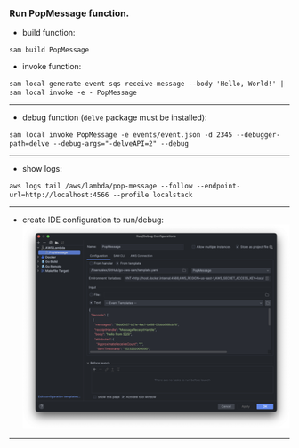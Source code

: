 ### Run **PopMessage** function.

- build function:
```
sam build PopMessage
```
- invoke function:
```
sam local generate-event sqs receive-message --body 'Hello, World!' | sam local invoke -e - PopMessage
```
---

- debug function (`delve` package must be installed):
```
sam local invoke PopMessage -e events/event.json -d 2345 --debugger-path=delve --debug-args="-delveAPI=2" --debug
```
---

- show logs:
```
aws logs tail /aws/lambda/pop-message --follow --endpoint-url=http://localhost:4566 --profile localstack
```
---

- create IDE configuration to run/debug:
![SAM IDE configuration](sam_ide_run_configuration.png)
---
